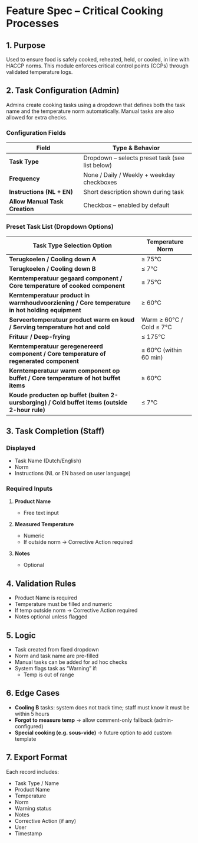 
# Feature Spec – Critical Cooking Processes

## 1. Purpose
Used to ensure food is safely cooked, reheated, held, or cooled, in line with HACCP norms. This module enforces critical control points (CCPs) through validated temperature logs.

## 2. Task Configuration (Admin)

Admins create cooking tasks using a dropdown that defines both the task name and the temperature norm automatically. Manual tasks are also allowed for extra checks.

### Configuration Fields

| Field                          | Type & Behavior |
|-------------------------------|-----------------|
| **Task Type**                  | Dropdown – selects preset task (see list below) |
| **Frequency**                  | None / Daily / Weekly + weekday checkboxes |
| **Instructions (NL + EN)**     | Short description shown during task |
| **Allow Manual Task Creation** | Checkbox – enabled by default |

### Preset Task List (Dropdown Options)

| Task Type Selection Option | Temperature Norm |
|----------------------------|------------------|
| **Terugkoelen / Cooling down A** | ≥ 75°C |
| **Terugkoelen / Cooling down B** | ≤ 7°C |
| **Kerntemperatuur gegaard component / Core temperature of cooked component** | ≥ 75°C |
| **Kerntemperatuur product in warmhoudvoorziening / Core temperature in hot holding equipment** | ≥ 60°C |
| **Serveertemperatuur product warm en koud / Serving temperature hot and cold** | Warm ≥ 60°C / Cold ≤ 7°C |
| **Frituur / Deep-frying** | ≤ 175°C |
| **Kerntemperatuur geregenereerd component / Core temperature of regenerated component** | ≥ 60°C (within 60 min) |
| **Kerntemperatuur warm component op buffet / Core temperature of hot buffet items** | ≥ 60°C |
| **Koude producten op buffet (buiten 2-uursborging) / Cold buffet items (outside 2-hour rule)** | ≤ 7°C |

## 3. Task Completion (Staff)

### Displayed
- Task Name (Dutch/English)
- Norm
- Instructions (NL or EN based on user language)

### Required Inputs

1. **Product Name**
   - Free text input

2. **Measured Temperature**
   - Numeric
   - If outside norm → Corrective Action required

3. **Notes**
   - Optional

## 4. Validation Rules

- Product Name is required
- Temperature must be filled and numeric
- If temp outside norm → Corrective Action required
- Notes optional unless flagged

## 5. Logic

- Task created from fixed dropdown
- Norm and task name are pre-filled
- Manual tasks can be added for ad hoc checks
- System flags task as “Warning” if:
  - Temp is out of range

## 6. Edge Cases

- **Cooling B** tasks: system does not track time; staff must know it must be within 5 hours
- **Forgot to measure temp** → allow comment-only fallback (admin-configured)
- **Special cooking (e.g. sous-vide)** → future option to add custom template

## 7. Export Format

Each record includes:
- Task Type / Name
- Product Name
- Temperature
- Norm
- Warning status
- Notes
- Corrective Action (if any)
- User
- Timestamp

